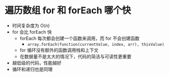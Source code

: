 # 遍历数组 for 和 forEach 哪个快

- 时间复杂度为 O(n)
- for 会比 forEach 快
  - forEach 每次都会创建一个函数来调用，而 for 不会创建函数
    - `array.forEach(function(currentValue, index, arr), thisValue)`
  - for 循环没有额外的函数调用栈和上下文
  - 在数据量不是太大的情况下，代码的简洁与可读性更重要
- 越低级的代码，性能越好
- 循环和递归也是同理
